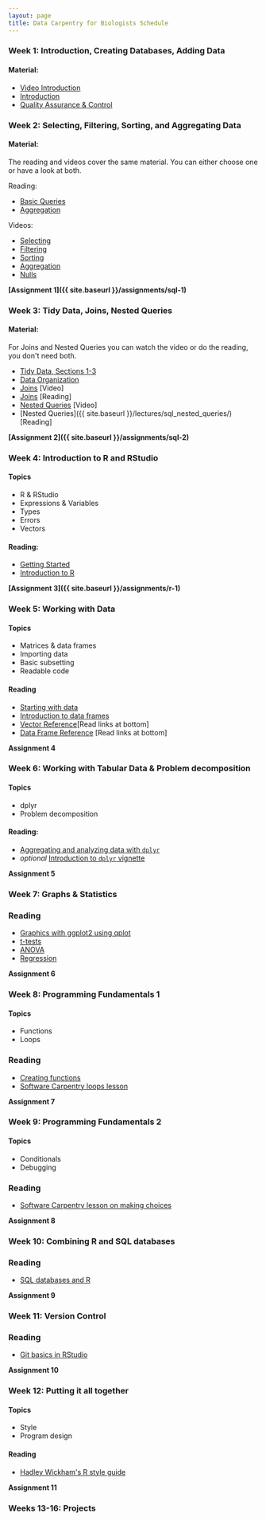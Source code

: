 ```yaml
---
layout: page
title: Data Carpentry for Biologists Schedule
---
```


### Week 1: Introduction, Creating Databases, Adding Data

#### Material:

* [Video Introduction](http://software-carpentry.org/v4/databases/intro.html)
* [Introduction](http://datacarpentry.github.io/sql-ecology/00-sql-introduction.html)
* [Quality Assurance & Control](http://datacarpentry.github.io/spreadsheet-ecology-lesson/04-quality-control.html)

### Week 2: Selecting, Filtering, Sorting, and Aggregating Data

#### Material:

The reading and videos cover the same material. You can either choose one or
have a look at both.

Reading:

* [Basic Queries](http://datacarpentry.github.io/sql-ecology/01-sql-basic-queries.html)
* [Aggregation](http://datacarpentry.github.io/sql-ecology/02-sql-aggregation.html)

Videos:

* [Selecting](http://software-carpentry.org/v4/databases/select.html)
* [Filtering](http://software-carpentry.org/v4/databases/filter.html)
* [Sorting](http://software-carpentry.org/v4/databases/sort.html)
* [Aggregation](http://software-carpentry.org/v4/databases/aggregation.html)
* [Nulls](http://software-carpentry.org/v4/databases/null.html)

**[Assignment 1]({{ site.baseurl }}/assignments/sql-1)**

### Week 3: Tidy Data, Joins, Nested Queries

#### Material:

For Joins and Nested Queries  you can watch the video or do the reading, you don't need both.

* [Tidy Data, Sections 1-3](http://vita.had.co.nz/papers/tidy-data.pdf)
* [Data Organization](http://kbroman.org/dataorg/)
* [Joins](http://software-carpentry.org/v4/databases/join.html) [Video]
* [Joins](http://datacarpentry.github.io/sql-ecology/03-sql-joins-aliases.html) [Reading]
* [Nested Queries](http://software-carpentry.org/v4/databases/nested.html)
  [Video]
* [Nested Queries]({{ site.baseurl }}/lectures/sql_nested_queries/) [Reading]

**[Assignment 2]({{ site.baseurl }}/assignments/sql-2)**

### Week 4: Introduction to R and RStudio

#### Topics

* R & RStudio
* Expressions & Variables
* Types
* Errors
* Vectors

#### Reading:

* [Getting Started](http://datacarpentry.github.io/R-ecology/00-before-we-start.html)
* [Introduction to R](http://datacarpentry.github.io/R-ecology/01-intro-to-R.html)


**[Assignment 3]({{ site.baseurl }}/assignments/r-1)**

### Week 5: Working with Data

#### Topics

* Matrices & data frames
* Importing data
* Basic subsetting
* Readable code

#### Reading

* [Starting with data](http://datacarpentry.github.io/R-ecology/02-starting-with-data.html)
* [Introduction to data frames](http://datacarpentry.github.io/R-ecology/03-data-frames.html)
* [Vector Reference](http://www.r-tutor.com/r-introduction/vector)[Read links at bottom]
* [Data Frame Reference](http://www.r-tutor.com/r-introduction/data-frame)
  [Read links at bottom]
<!--TODO: Add reading on subsetting data frames -->

**Assignment 4**

### Week 6: Working with Tabular Data & Problem decomposition

#### Topics

* dplyr
* Problem decomposition

#### Reading:

* [Aggregating and analyzing data with `dplyr`](http://datacarpentry.github.io/R-ecology/04-dplyr.html)
* *optional* [Introduction to `dplyr` vignette](https://cran.rstudio.com/web/packages/dplyr/vignettes/introduction.html)

**Assignment 5**

### Week 7: Graphs & Statistics

### Reading

* [Graphics with ggplot2 using qplot](http://statmethods.net/advgraphs/ggplot2.html)
* [t-tests](http://statmethods.net/stats/ttest.html)
* [ANOVA](http://statmethods.net/stats/anova.html)
* [Regression](http://statmethods.net/stats/regression.html)

**Assignment 6**

### Week 8: Programming Fundamentals 1

#### Topics

* Functions
* Loops

### Reading

* [Creating functions](http://swcarpentry.github.io/r-novice-inflammation/02-func-R.html)
* [Software Carpentry loops lesson](http://swcarpentry.github.io/r-novice-inflammation/03-loops-R.html)

**Assignment 7**

### Week 9: Programming Fundamentals 2

#### Topics

* Conditionals
* Debugging

### Reading

* [Software Carpentry lesson on making choices](http://swcarpentry.github.io/r-novice-inflammation/04-cond.html)

**Assignment 8**

### Week 10: Combining R and SQL databases

### Reading

* [SQL databases and R](http://www.datacarpentry.org/R-ecology/06-r-and-sql.html)

**Assignment 9**

### Week 11: Version Control

### Reading

* [Git basics in RStudio](http://nicercode.github.io/git/rstudio.html)

**Assignment 10**

### Week 12: Putting it all together

#### Topics

* Style
* Program design

#### Reading

* [Hadley Wickham's R style guide](http://r-pkgs.had.co.nz/style.html)

**Assignment 11**

### Weeks 13-16: Projects
